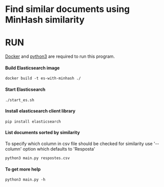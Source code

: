 # Find similar documents using MinHash similarity

# RUN

[Docker](https://docs.docker.com/get-docker/) and [python3](https://www.python.org/downloads/) are required to run this program.

####  Build Elasticsearch image

```
docker build -t es-with-minhash ./ 
```

####  Start Elasticsearch

```
./start_es.sh
```

#### Install elasticsearch client library
```
pip install elasticsearch
```
#### List documents sorted by similarity

To specify which column in csv file should be checked for similarity use '--column' option
which defaults to 'Resposta'
```
python3 main.py respostes.csv
```

#### To get more help

```
python3 main.py -h
```